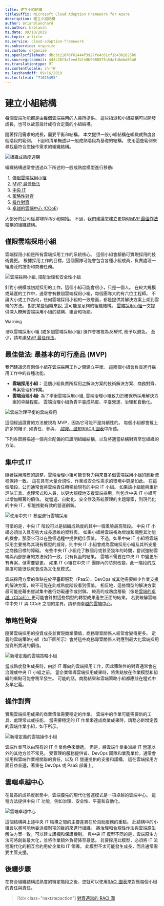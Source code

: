 ```yaml
---
title: 建立小組結構
titleSuffix: Microsoft Cloud Adoption Framework for Azure
description: 建立小組結構
author: BrianBlanchard
ms.author: brblanch
ms.date: 09/10/2019
ms.topic: article
ms.service: cloud-adoption-framework
ms.subservice: organize
ms.custom: organize
ms.openlocfilehash: dbc3c21876f61444f3927fe4c61cf1b4302625b6
ms.sourcegitcommit: 443c28f3afeedfbfe8b9980875a54afdbebd83a8
ms.translationtype: MT
ms.contentlocale: zh-TW
ms.lasthandoff: 09/16/2019
ms.locfileid: "71026495"
---
```

# <a name="establish-team-structures"></a>建立小組結構

每個雲端功能都是由每個雲端採用的人員所提供。 這些指派和小組結構可以開發成長，也可以故意設計成符合定義的小組結構。

隨著採用需求的成長，需要平衡和結構。 本文提供一般小組結構在組織成熟度各個階段的範例。 下圖和清單概述以一般成熟階段為基礎的結構。 使用這些範例來尋找最符合您操作需求的組織結構。

![組織成熟度週期](../_images/ready/org-ready-maturity.png)

組織結構通常會透過以下所述的一般成熟度模型進行移動:

1. [僅限雲端採用小組](#cloud-adoption-team-only)
2. [MVP 最佳做法](#best-practice-minimum-viable-product-mvp)
3. [中央 IT](#central-it)
4. [策略性對齊](#strategic-alignment)
5. [操作對齊](#operational-alignment)
6. [卓越的雲端中心 (CCoE)](#cloud-center-of-excellence)

大部分的公司從*雲端採用小組*開始。 不過，我們建議您建立更類似[MVP 最佳作法](#best-practice-minimum-viable-product-mvp)結構的組織結構。

## <a name="cloud-adoption-team-only"></a>僅限雲端採用小組

雲端採用小組是所有雲端採用工作的系統核心。 這個小組會驅動可實現採用的技術變更。 根據採用工作的目標，這個團隊可能會包含各種小組成員，負責處理一組廣泛的技術和商務任務。

![雲端採用小組, 搭配治理和安全性小組](../_images/ready/org-ready-adoption-only.png)

針對小規模或初期採用的工作，這個小組可能會很小，只是一個人。 在較大規模或延遲的工作中，通常會有數個雲端採用小組，每個團隊大約有六位工程師。 不論大小或工作為何，任何雲端採用小組的一致層面，都是提供將解決方案上架到雲端的方法。 對於某些組織來說, 這可能是足夠的組織結構。 [雲端採用小組](./cloud-adoption.md)一文提供深入瞭解雲端採用小組的結構、組合和功能。

> [!WARNING]
> *僅*以雲端採用小組 (或多個雲端採用小組) 操作會被視為*反模式*, 應予以避免。 至少，請考慮[MVP 最佳作法](#best-practice-minimum-viable-product-mvp)。

## <a name="best-practice-minimum-viable-product-mvp"></a>最佳做法: 最基本的可行產品 (MVP)

我們建議您有兩個小組在雲端採用工作之間建立平衡。 這兩個小組會負責進行採用工作中的各種功能。

- **雲端採用小組：** 這個小組負責所採用之解決方案的技術解決方案、商務對齊、專案管理和作業。
- **雲端治理小組:** 為了平衡雲端採用小組, 雲端治理小組致力於確保所採用解決方案的卓越程度。 雲端治理小組負責平臺成熟度、平臺營運、治理和自動化。

![雲端治理平衡的雲端採用](../_images/ready/org-ready-best-practice.png)

這個經過證實的方法被視為 MVP，因為它可能不是持續性的。 每個小組都會戴上許多的帽子, 如責任、參與、 [*諮詢、通知*(RACI) 圖表](./raci-alignment.md)中所述。

下列各節將描述一個完全配備的已證明組織結構，以及將適當結構對齊至您組織的方法。

## <a name="central-it"></a>集中式 IT

隨著採用規模的調整，雲端治理小組可能會努力與來自多個雲端採用小組的創新流程保持一致。 這在具有大量合規性、作業或安全性需求的環境中更是如此。 在這個階段，公司通常會將雲端責任轉移給現有的中央 IT 小組。 如果該小組能夠重新評估工具、處理常式和人員，以更大規模地支援雲端採用，則包含中央 IT 小組可以增加顯著的價值。 從營運、自動化、安全性及系統管理的主題專家，到現代化的中央 IT，都能推動有效的營運創新。

![使用中央 IT 模型進行雲端採用](../_images/ready/org-ready-central-it.png)

可惜的是，中央 IT 階段可以是組織成熟度的其中一個風險最高階段。 中央 IT 小組必須加入具有強大成長思維的資料表。 如果小組將雲端視為增加和調整其功能的機會，那麼它可以在整個過程中提供絕佳價值。 不過，如果中央 IT 小組將雲端採用主要視為其現有模型的威脅，則中央 IT 小組會成為雲端採用小組及其所支援之商務目標的障礙。 有些中央 IT 小組花了數個月或甚至幾年的時間，嘗試強制雲端與內部部署的方法保持一致，只有負面的結果。 雲端不需要在中央 IT 中變更所有專案，但需要變更。 如果 IT 小組在中央 IT 團隊內的防禦改變，此一階段的成熟度可能很快就會成為文化反模式。

雲端採用方案的重點在於平臺即服務（PaaS）、DevOps 或其他需要較少作業支援的解決方案，較不可能在此成熟度階段看到價值。 相反地，這些類型的解決方案最可能是藉由嘗試集中進行妨礙運作或封鎖。 較高的成熟度層級（像是[雲端的卓越（CCoE））](#cloud-center-of-excellence)更可能會針對這些類型的轉型成果產生正面的結果。 若要瞭解雲端中中央 IT 與 CCoE 之間的差異，請參閱[卓越的雲端中心](./cloud-center-of-excellence.md)。

## <a name="strategic-alignment"></a>策略性對齊

隨著雲端採用的投資成長並實現商業價值，商務專案關係人經常會變得更多。 定義的雲端策略小組（如下圖所示）會將這些商務專案關係人對應到最大化雲端採用投資所實現的價值。

![新增定義的雲端策略小組](../_images/ready/org-ready-strategy-aligned.png)

當成熟度發生成長時，由於 IT 導向的雲端採用工作，因此策略性的對齊通常會在治理或中央 IT 小組之前。 當企業領導雲端採用成果時，將焦點放在作業模型和組織的重點可能會稍早發生。 可能的話，商務結果和雲端策略小組都應該在程式中及早定義。

## <a name="operational-alignment"></a>操作對齊

實現雲端採用成果的商業價值需要穩定的作業。 雲端中的作業可能需要新的工具、處理常式或技能。 當需要穩定的 IT 作業來達成商業成果時，請務必新增定義的雲端作業小組，如下所示。

![新增定義的雲端操作小組](../_images/ready/org-ready-operations-aligned.png)

雲端作業可以由現有的 IT 作業角色來傳遞。 但是，將雲端作業委派給 IT 營運以外的其他方並不常見。 受管理的服務提供者、DevOps 團隊和業務單位，通常會採用與雲端作業相關聯的責任，以及 IT 營運提供的支援和護欄。 這在雲端採用方面日益普遍，著重在 DevOps 或 PaaS 部署上。

## <a name="cloud-center-of-excellence"></a>雲端卓越中心

在最高的成熟度狀態中，雲端優先的現代化營運模式是一項卓越的雲端中心。 這種方法提供中央 IT 功能，例如治理、安全性、平臺和自動化。

![雲端卓越中心](../_images/ready/org-ready-ccoe.png)

這個結構與上述中央 IT 結構之間的主要差異在於自助服務的重點。 此結構中的小組會以盡可能地委派控制項的目的來進行組織。 將治理和合規性作法與雲端原生解決方案一致，可以建立護欄和保護機制。 與中央 IT 模型不同的是，雲端原生方法可將創新最大化，並將作業額外負荷降至最低。 若要採用此模型，必須將 IT 流程現代化的相互合約用於企業和 IT 領導。 此模型不太可能發生成長，而且通常需要主管支援。

## <a name="next-steps"></a>後續步驟

在符合組織結構成熟度的特定階段之後，您就可以使用[RACI 圖表](./raci-alignment.md)來對應每個小組的責任與責任。

> [!div class="nextstepaction"]
> [對齊適當的 RACI 圖](./raci-alignment.md)
